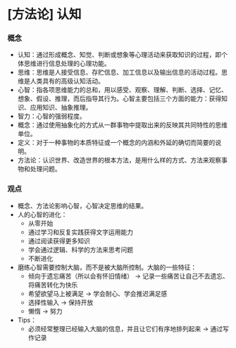 # [方法论] 认知

### 概念
- 认知：通过形成概念、知觉、判断或想象等心理活动来获取知识的过程，即个体思维进行信息处理的心理功能。
- 思维：思维是人接受信息、存贮信息、加工信息以及输出信息的活动过程。思维是人类具有的高级认知活动。
- 心智：指各项思维能力的总和，用以感受、观察、理解、判断、选择、记忆、想象、假设、推理，而后指导其行为。心智主要包括三个方面的能力：获得知识、应用知识、抽象推理。
- 智力：心智的强弱程度。
- 概念：通过使用抽象化的方式从一群事物中提取出来的反映其共同特性的思维单位。
- 定义：对于一种事物的本质特征或一个概念的内涵和外延的确切而简要的说明。
- 方法论：认识世界、改造世界的根本方法，是用什么样的方式、方法来观察事物和处理问题。

### 观点
- 概念、方法论影响心智，心智决定思维的结果。
- 人的心智的进化：
    - 从零开始
    - 通过学习和反复实践获得文字运用能力
    - 通过阅读获得更多知识
    - 学会通过逻辑、科学的方法来思考问题
    - 不断进化
- 磨练心智需要控制大脑，而不是被大脑所控制。大脑的一些特征：
    - 倾向于遗忘痛苦（所以会有怀旧情绪） -> 记录一些痛苦让自己不去遗忘、将痛苦转化为快乐
    - 希望欲望马上被满足 -> 学会耐心、学会推迟满足感
    - 选择性输入 -> 保持开放
    - 懒惰 -> 努力
- Tips：
    - 必须经常整理已经输入大脑的信息，并且让它们有序地排列起来 -> 通过写作记录